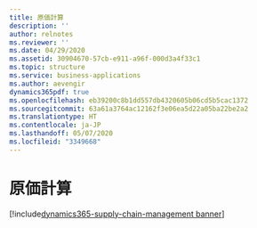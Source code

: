 ```yaml
---
title: 原価計算
description: ''
author: relnotes
ms.reviewer: ''
ms.date: 04/29/2020
ms.assetid: 30904670-57cb-e911-a96f-000d3a4f33c1
ms.topic: structure
ms.service: business-applications
ms.author: aevengir
dynamics365pdf: true
ms.openlocfilehash: eb39200c8b1dd557db4320605b06cd5b5cac1372
ms.sourcegitcommit: 63a61a3764ac12162f3e06ea5d22a05ba22be2a2
ms.translationtype: HT
ms.contentlocale: ja-JP
ms.lasthandoff: 05/07/2020
ms.locfileid: "3349668"
---
```

# <a name="costing"></a>原価計算

[!include[dynamics365-supply-chain-management banner](../includes/dynamics365-supply-chain-management.md)]

<!--structure start-->

<!--structure end-->



